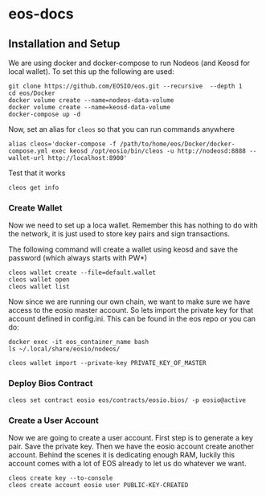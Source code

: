eos-docs
========

## Installation and Setup

We are using docker and docker-compose to run Nodeos (and Keosd for local wallet). To set this up
the following are used:

```
git clone https://github.com/EOSIO/eos.git --recursive  --depth 1
cd eos/Docker
docker volume create --name=nodeos-data-volume
docker volume create --name=keosd-data-volume
docker-compose up -d
```

Now, set an alias for `cleos` so that you can run commands anywhere

```
alias cleos='docker-compose -f /path/to/home/eos/Docker/docker-compose.yml exec keosd /opt/eosio/bin/cleos -u http://nodeosd:8888 --wallet-url http://localhost:8900'
```

Test that it works

`cleos get info`

### Create Wallet

Now we need to set up a loca wallet. Remember this has nothing to do with the network, it is just
used to store key pairs and sign transactions.

The following command will create a wallet using keosd and save the password (which always starts
with PW\*)

```
cleos wallet create --file=default.wallet
cleos wallet open
cleos wallet list
```

Now since we are running our own chain, we want to make sure we have access to the eosio master
account. So lets import the private key for that account defined in config.ini. This can be found
in the eos repo or you can do:
```
docker exec -it eos_container_name bash
ls ~/.local/share/eosio/nodeos/
```

```
cleos wallet import --private-key PRIVATE_KEY_OF_MASTER
```

### Deploy Bios Contract

```
cleos set contract eosio eos/contracts/eosio.bios/ -p eosio@active
```

### Create a User Account

Now we are going to create a user account. First step is to generate a key pair. Save the private
key. Then we have the eosio account create another account. Behind the scenes it is dedicating
enough RAM, luckily this account comes with a lot of EOS already to let us do whatever we want.


```
cleos create key --to-console
cleos create account eosio user PUBLIC-KEY-CREATED
```
